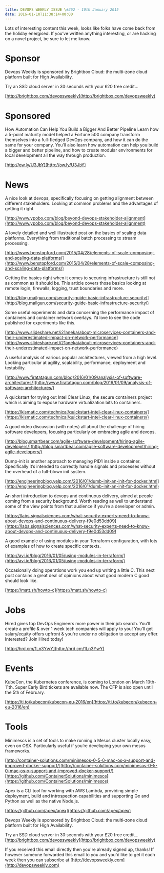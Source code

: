 ```yaml
---
title: DEVOPS WEEKLY ISSUE \#262 - 10th January 2015 
date: 2016-01-10T11:38:14+00:00
---
```


Lots of interesting content this week, looks like folks have come back from the holiday energised. If you’ve written anything interesting, or are hacking on a novel project, be sure to let me know.


Sponsor
======

Devops Weekly is sponsored by Brightbox Cloud: the multi-zone cloud platform built for High Availability.

Try an SSD cloud server in 30 seconds with your £20 free credit…

[http://brightbox.com/devopsweekly](http://brightbox.com/devopsweekly)


Sponsored
========

How Automation Can Help You Build a Bigger And Better Pipeline
Learn how a 5-point maturity model helped a Fortune 500 company transform themselves into a full-fledged DevOps company, and how it can do the same for your company.  You’ll also learn how automation can help you build a bigger and better pipeline, and how to create modular environments for local development all the way through production.

[http://ow.ly/U3JbY](http://ow.ly/U3JbY)


News
====

A nice look at devops, specifically focusing on getting alignment between different stakeholders. Looking at common problems and the advantages of getting it right.

[http://www.ypobo.com/blog/beyond-devops-stakeholder-alignment](http://www.ypobo.com/blog/beyond-devops-stakeholder-alignment)


A lovely detailed and well illustrated post on the basics of scaling data platforms. Everything from traditional batch processing to stream processing.

[http://www.benstopford.com/2015/04/28/elements-of-scale-composing-and-scaling-data-platforms/](http://www.benstopford.com/2015/04/28/elements-of-scale-composing-and-scaling-data-platforms/)


Getting the basics right when it comes to securing infrastructure is still not as common as it should be. This article covers those basics looking at remote login, firewalls, logging, trust boundaries and more.

[http://blog.mailgun.com/security-guide-basic-infrastructure-security/](http://blog.mailgun.com/security-guide-basic-infrastructure-security/)


Some useful experiments and data concerning the performance impact of containers and container network overlays. I’d love to see the code published for experiments like this.

[http://www.slideshare.net/i21aneka/about-microservices-containers-and-their-underestimated-impact-on-network-performance](http://www.slideshare.net/i21aneka/about-microservices-containers-and-their-underestimated-impact-on-network-performance)


A useful analysis of various popular architectures, viewed from a high level. Looking particular at agility, scalability, performance, deployment and testability.

[http://www.firatatagun.com/blog/2016/01/09/analysis-of-software-architectures/](http://www.firatatagun.com/blog/2016/01/09/analysis-of-software-architectures/)


A quickstart for trying out Intel Clear Linux, the secure containers project which is aiming to expose hardware virtualization bits to containers.

[https://kismatic.com/technical/quickstart-intel-clear-linux-containers/](https://kismatic.com/technical/quickstart-intel-clear-linux-containers/)


A good video discussion (with notes) all about the challenge of hiring software developers, focusing particularly on embracing agile and devops.

[http://blog.smartbear.com/agile-software-development/hiring-agile-developers/](http://blog.smartbear.com/agile-software-development/hiring-agile-developers/)


Dump-init is another approach to managing PID1 inside a container. Specifically it’s intended to correctly handle signals and processes without the overhead of a full-blown init system.

[http://engineeringblog.yelp.com/2016/01/dumb-init-an-init-for-docker.html](http://engineeringblog.yelp.com/2016/01/dumb-init-an-init-for-docker.html)


An short introduction to devops and continuous delivery, aimed at people coming from a security background. Worth reading as well to understand some of the view points from that audience if you’re a developer or admin.

[https://labs.signalsciences.com/what-security-experts-need-to-know-about-devops-and-continuous-delivery-f9e0d53dd09](https://labs.signalsciences.com/what-security-experts-need-to-know-about-devops-and-continuous-delivery-f9e0d53dd09)


A good example of using modules in your Terraform configuration, with lots of examples of how to create specific contexts.

[http://avi.io/blog/2016/01/05/using-modules-in-terraform/](http://avi.io/blog/2016/01/05/using-modules-in-terraform/)


Occasionally doing operations work you end up writing a little C. This next post contains a great deal of opinions about what good modern C good should look like.

[https://matt.sh/howto-c](https://matt.sh/howto-c)


Jobs
====

Hired gives top DevOps Engineers more power in their job search. You'll create a profile & over 1 week tech companies will apply to you! You'll get salary/equity offers upfront & you're under no obligation to accept any offer. Interested? Join Hired today!

[http://hrd.cm/1Ln3YwY](http://hrd.cm/1Ln3YwY)


Events
======

KubeCon, the Kubernetes conference, is coming to London on March 10th-11th. Super Early Bird tickets are available now. The CFP is also open until the 5th of February.

[https://ti.to/kubecon/kubecon-eu-2016/en](https://ti.to/kubecon/kubecon-eu-2016/en)


Tools
=====

Minimesos is a set of tools to make running a Mesos cluster locally easy, even on OSX. Particularly useful if you’re developing your own mesos frameworks.

[http://container-solutions.com/minimesos-0-5-0-mac-os-x-support-and-improved-docker-support/](http://container-solutions.com/minimesos-0-5-0-mac-os-x-support-and-improved-docker-support/)
[https://github.com/ContainerSolutions/minimesos](https://github.com/ContainerSolutions/minimesos)


Apex is a CLI tool for working with AWS Lambda, providing simple deployment, build and introspection capabilities and supporting Go and Python as well as the native Node.js.

[https://github.com/apex/apex](https://github.com/apex/apex)



Devops Weekly is sponsored by Brightbox Cloud: the multi-zone cloud platform built for High Availability.

Try an SSD cloud server in 30 seconds with your £20 free credit…
[http://brightbox.com/devopsweekly](http://brightbox.com/devopsweekly)


If you received this email directly then you're already signed up, thanks! If however someone forwarded this email to you and you'd like to get it each week then you can subscribe at [http://devopsweekly.com](http://devopsweekly.com)

